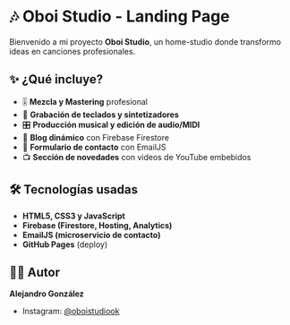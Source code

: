 # 🎶 Oboi Studio - Landing Page

Bienvenido a mi proyecto **Oboi Studio**, un home-studio donde transformo ideas en canciones profesionales.

## ✨ ¿Qué incluye?
- 🎚️ **Mezcla y Mastering** profesional 
- 🎹 **Grabación de teclados y sintetizadores**
- 🎛️ **Producción musical y edición de audio/MIDI**
- 📰 **Blog dinámico** con Firebase Firestore
- 📩 **Formulario de contacto** con EmailJS
- 📺 **Sección de novedades** con videos de YouTube embebidos

## 🛠️ Tecnologías usadas
- **HTML5, CSS3 y JavaScript**
- **Firebase (Firestore, Hosting, Analytics)**
- **EmailJS (microservicio de contacto)**
- **GitHub Pages** (deploy)

## 👨‍💻 Autor
**Alejandro González**  
- Instagram: [@oboistudiook](https://www.instagram.com/oboistudiook)  
